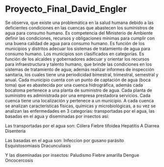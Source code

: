 # Proyecto_Final_David_Engler
Se observa, que existe una problemática en la salud humana debido a las deficientes condiciones en las 
cuencas que abastecen los suministros de agua para consumo humano.  Es competencia del Ministerio de Ambiente definir las condiciones,
recursos y obligaciones mínimas para cumplir con una buena calidad de agua para consumo humano. Es función de los municipios y 
distritos adecuar los sistemas de tratamiento de agua para consumo humano. Los municipios son clasificados en categorías. 
Es función de los alcaldes y gobernadores adecuar y orientar los recursos para infraestructura y talento humano, que brinde las 
condiciones en los sistemas de tratamiento de agua; además realizar informes de inspección sanitaria, los cuales tiene una periodicidad
bimestral, trimestral, semestral y anual. Cada municipio cuenta con un punto de captación de agua (boca toma) que es abastecida por una 
cuenca hidrográfica, además cada bocatoma pertenece a una planta de suministro de agua. Cada planta de suministro es administrada por una
empresa prestadora servicios. Cada cuenca tiene una localización y pertenece a un municipio. A cada cuenca se analizan características 
físicas, químicas y microbiológicas, a su vez se analizan las enfermedades en 3 categorías: transportadas por el agua, las basadas en el 
agua y diseminadas por insectos así:

Las transportadas por el agua son:
Cólera
Fiebre tifoidea
Hepatitis A
Diarrea
Disentería

Las basadas en el agua son:
Infeccion por gusano parásito
Esquistosomiasis
Dracunculiasis

Y las diseminadas por insectos:
Paludismo
Fiebre amarilla
Dengue
Oncocercosis
